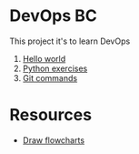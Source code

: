 # DevOps BC

This project it's to learn DevOps

1. [Hello world](hello-world.py)
2. [Python exercises](python)
3. [Git commands](git_commands.md)

# Resources

- [Draw flowcharts](http://draw.io)
